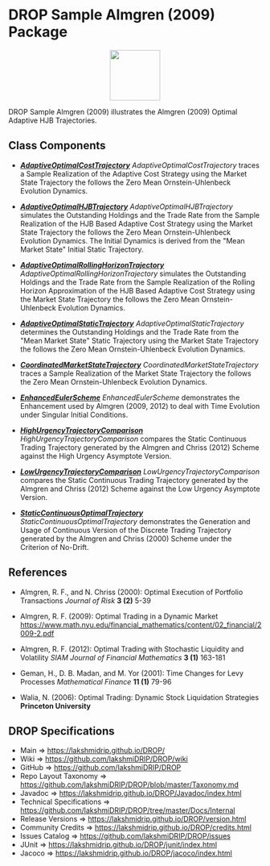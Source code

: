 # DROP Sample Almgren (2009) Package

<p align="center"><img src="https://github.com/lakshmiDRIP/DROP/blob/master/DRIP_Logo.gif?raw=true" width="100"></p>

DROP Sample Almgren (2009) illustrates the Almgren (2009) Optimal Adaptive HJB Trajectories.


## Class Components

 * [***AdaptiveOptimalCostTrajectory***](https://github.com/lakshmiDRIP/DROP/tree/master/src/main/java/org/drip/sample/almgren2009/AdaptiveOptimalCostTrajectory.java)
 <i>AdaptiveOptimalCostTrajectory</i> traces a Sample Realization of the Adaptive Cost Strategy using the
 Market State Trajectory the follows the Zero Mean Ornstein-Uhlenbeck Evolution Dynamics.

 * [***AdaptiveOptimalHJBTrajectory***](https://github.com/lakshmiDRIP/DROP/tree/master/src/main/java/org/drip/sample/almgren2009/AdaptiveOptimalHJBTrajectory.java)
 <i>AdaptiveOptimalHJBTrajectory</i> simulates the Outstanding Holdings and the Trade Rate from the Sample
 Realization of the HJB Based Adaptive Cost Strategy using the Market State Trajectory the follows the Zero
 Mean Ornstein-Uhlenbeck Evolution Dynamics. The Initial Dynamics is derived from the "Mean Market State"
 Initial Static Trajectory.

 * [***AdaptiveOptimalRollingHorizonTrajectory***](https://github.com/lakshmiDRIP/DROP/tree/master/src/main/java/org/drip/sample/almgren2009/AdaptiveOptimalRollingHorizonTrajectory.java)
 <i>AdaptiveOptimalRollingHorizonTrajectory</i> simulates the Outstanding Holdings and the Trade Rate from
 the Sample Realization of the Rolling Horizon Approximation of the HJB Based Adaptive Cost Strategy using
 the Market State Trajectory the follows the Zero Mean Ornstein-Uhlenbeck Evolution Dynamics.

 * [***AdaptiveOptimalStaticTrajectory***](https://github.com/lakshmiDRIP/DROP/tree/master/src/main/java/org/drip/sample/almgren2009/AdaptiveOptimalStaticTrajectory.java)
 <i>AdaptiveOptimalStaticTrajectory</i> determines the Outstanding Holdings and the Trade Rate from the "Mean
 Market State" Static Trajectory using the Market State Trajectory the follows the Zero Mean
 Ornstein-Uhlenbeck Evolution Dynamics.

 * [***CoordinatedMarketStateTrajectory***](https://github.com/lakshmiDRIP/DROP/tree/master/src/main/java/org/drip/sample/almgren2009/CoordinatedMarketStateTrajectory.java)
 <i>CoordinatedMarketStateTrajectory</i> traces a Sample Realization of the Market State Trajectory the
 follows the Zero Mean Ornstein-Uhlenbeck Evolution Dynamics.

 * [***EnhancedEulerScheme***](https://github.com/lakshmiDRIP/DROP/tree/master/src/main/java/org/drip/sample/almgren2009/EnhancedEulerScheme.java)
 <i>EnhancedEulerScheme</i> demonstrates the Enhancement used by Almgren (2009, 2012) to deal with Time
 Evolution under Singular Initial Conditions.

 * [***HighUrgencyTrajectoryComparison***](https://github.com/lakshmiDRIP/DROP/tree/master/src/main/java/org/drip/sample/almgren2009/HighUrgencyTrajectoryComparison.java)
 <i>HighUrgencyTrajectoryComparison</i> compares the Static Continuous Trading Trajectory generated by the
 Almgren and Chriss (2012) Scheme against the High Urgency Asymptote Version.

 * [***LowUrgencyTrajectoryComparison***](https://github.com/lakshmiDRIP/DROP/tree/master/src/main/java/org/drip/sample/almgren2009/LowUrgencyTrajectoryComparison.java)
 <i>LowUrgencyTrajectoryComparison</i> compares the Static Continuous Trading Trajectory generated by the
 Almgren and Chriss (2012) Scheme against the Low Urgency Asymptote Version.

 * [***StaticContinuousOptimalTrajectory***](https://github.com/lakshmiDRIP/DROP/tree/master/src/main/java/org/drip/sample/almgren2009/StaticContinuousOptimalTrajectory.java)
 <i>StaticContinuousOptimalTrajectory</i> demonstrates the Generation and Usage of Continuous Version of the
 Discrete Trading Trajectory generated by the Almgren and Chriss (2000) Scheme under the Criterion of
 No-Drift.


## References

 * Almgren, R. F., and N. Chriss (2000): Optimal Execution of Portfolio Transactions <i>Journal of Risk</i>
 <b>3 (2)</b> 5-39

 * Almgren, R. F. (2009): Optimal Trading in a Dynamic Market
 https://www.math.nyu.edu/financial_mathematics/content/02_financial/2009-2.pdf

 * Almgren, R. F. (2012): Optimal Trading with Stochastic Liquidity and Volatility <i>SIAM Journal of
 Financial Mathematics</i> <b>3 (1)</b> 163-181

 * Geman, H., D. B. Madan, and M. Yor (2001): Time Changes for Levy Processes <i>Mathematical Finance</i>
 <b>11 (1)</b> 79-96

 * Walia, N. (2006): Optimal Trading: Dynamic Stock Liquidation Strategies <b>Princeton University</b>


## DROP Specifications

 * Main                     => https://lakshmidrip.github.io/DROP/
 * Wiki                     => https://github.com/lakshmiDRIP/DROP/wiki
 * GitHub                   => https://github.com/lakshmiDRIP/DROP
 * Repo Layout Taxonomy     => https://github.com/lakshmiDRIP/DROP/blob/master/Taxonomy.md
 * Javadoc                  => https://lakshmidrip.github.io/DROP/Javadoc/index.html
 * Technical Specifications => https://github.com/lakshmiDRIP/DROP/tree/master/Docs/Internal
 * Release Versions         => https://lakshmidrip.github.io/DROP/version.html
 * Community Credits        => https://lakshmidrip.github.io/DROP/credits.html
 * Issues Catalog           => https://github.com/lakshmiDRIP/DROP/issues
 * JUnit                    => https://lakshmidrip.github.io/DROP/junit/index.html
 * Jacoco                   => https://lakshmidrip.github.io/DROP/jacoco/index.html
